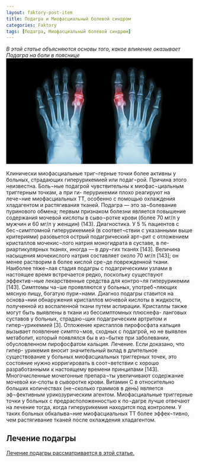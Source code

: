 ```yaml
---
layout: faktory-post-item
title: Подагра и Миофасциальный болевой синдром
categories: Faktory
tags: [Подагра, Миофасциальный болевой синдром]
---
```


*В этой статье объясняются основы того, какое влияение оказывает Подагра на боли в пояснице*
![Подагра](/images/factory/other/podagra.jpg)

Клинически миофасциальные триг¬герные точки более активны у больных, страдающих гиперурикемией или подаг¬рой. Причина этого неизвестна. Боль¬ные подагрой чувствительны к миофас¬циальным триггерным точкам, а при ги- перурикемии плохо реагируют на лече¬ние миофасциальных ТТ, особенно с помощью охлаждения хладагентом и растягивания тканей. Подагра — это за¬болевание пуринового обмена; первым признаком болезни является повышение содержания мочевой кислоты в сыво¬ротке крови (более 70 мг/л у мужчин и 60 мг/л у женщин) (143).
Диагностика. У 5 % пациентов с бес¬симптомной гиперурикемией (в соответ¬ствии с указанными выше критериями) разовьется острый подагрический арт¬рит с отложением кристаллов мочекис¬лого натрия моногидрата в суставе, в пе- риартикулярных тканях, иногда — в дру¬гих тканях [143].
Величина насыщения мочекислого натрия составляет около 70 мг/л [143]; он менее растворим в более кислой сре¬де поврежденной ткани. Наиболее тяже¬лая стадия подагры с подагрическими узлами в настоящее время встречается редко, поскольку существуют эффектив¬ные лекарственные средства для контро¬ля гиперурикемии [143]. Симптомы ча¬ше проявляются у больных, употреб¬ляющих мясную пищу, богатую пури¬нами.
Диагноз подагры ставится на основа¬нии обнаружения кристаллов мочевой кислоты в жидкости, полученной из воспаленной ткани путем аспирации. Кристаллы также могут быть выявлены в ткани из бессимптомных плюснефа- ланговых суставов у больных, страдаю¬щих подагрическим артритом и гипер¬урикемией [3].
Отложение кристаллов пирофосфата кальция вызывает появление симпто¬мов, сходных с подагрой, но не выявлен метаболит, который появлялся бы в из¬бытке при заболевании, обусловленном пирофосфатом кальция.
Лечение. Если доказано, что гипер- урикемия вносит значительный вклад в длительное существование у больных миофасциальных триггерных точек, это состояние нужно корригировать в соот¬ветствии с хорошо разработанными к настоящему времени принципами [143]. Многочисленные мочегонные препара¬ты увеличивают содержание мочевой ки-слоты в сыворотке крови. Витамин С в относительно больших количествах (не¬сколько граммов в день) является эф¬фективным урикозурическим агентом.
Миофасциальные триггерные точки у больных с предрасположенностью к по¬дагре лучше отвечают на лечение тогда, когда гиперурикемия находится под контролем. У таких больных обкалыва¬ние миофасциальных ТТ более эффек¬тивно, чем растягивание тканей после охлаждения хладагентом.




## Лечение подагры

<a href="https://prichiny.github.io/lechenie/podagra-med">Лечение подагры рассматривается в этой статье.</a>
